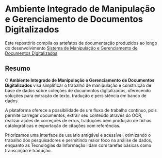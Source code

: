 # Ambiente Integrado de Manipulação e Gerenciamento de Documentos Digitalizados

Este repostório compila os artefatos de documentação produzidos ao longo do desenvolvimento [Sistema de Manipulação e Gerenciamento de Documentos Digitalizados](https://github.com/rib-thiago/projeto_tcc).


## Resumo

O **Ambiente Integrado de Manipulação e Gerenciamento de Documentos Digitalizados** visa simplificar o trabalho de manipulação e construção de base de dados sobre coleções de documentos digitalizados, oferecendo soluções para extração de texto, tradução e persistência em banco de dados.

A plataforma oferece a possibilidade de um fluxo de trabalho contínuo, pois permite carregar documentos, extrair seu conteúdo através do OCR, realizar ações de correções de erros, traduções bem produção de fichas catalográficas e exportação de citações com referências.

Priorizamos uma interface de usuário amigável e acessível, otimizando o trabalho dos pesquisadores e permitindo maior foco na análise de dados, enquanto as Tecnologias da Informação lidam com tarefas básicas como transcrição e tradução.

